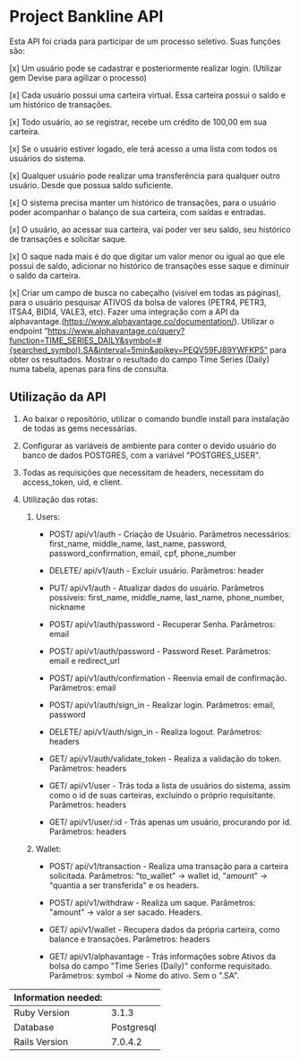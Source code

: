 # Project Bankline API

Esta API foi criada para participar de um processo seletivo. Suas funções são:

[x] Um usuário pode se cadastrar e posteriormente realizar login. (Utilizar gem Devise para agilizar o processo)

[x] Cada usuário possui uma carteira virtual. Essa carteira possui o saldo e um histórico de transações.

[x] Todo usuário, ao se registrar, recebe um crédito de 100,00 em sua carteira.

[x] Se o usuário estiver logado, ele terá acesso a uma lista com todos os usuários do sistema.

[x] Qualquer usuário pode realizar uma transferência para qualquer outro usuário. Desde que possua saldo suficiente.

[x] O sistema precisa manter um histórico de transações, para o usuário poder acompanhar o balanço de sua carteira, com saídas e entradas.

[x] O usuário, ao acessar sua carteira, vai poder ver seu saldo, seu histórico de transações e solicitar saque.

[x] O saque nada mais é do que digitar um valor menor ou igual ao que ele possui de saldo, adicionar no histórico de transações esse saque e diminuir o saldo da carteira.

[x] Criar um campo de busca no cabeçalho (visível em todas as páginas), para o usuário pesquisar ATIVOS da bolsa de valores (PETR4, PETR3, ITSA4, BIDI4, VALE3, etc). Fazer uma integração com a API da alphavantage.(https://www.alphavantage.co/documentation/). Utilizar o endpoint “https://www.alphavantage.co/query?function=TIME_SERIES_DAILY&symbol=#{searched_symbol}.SA&interval=5min&apikey=PEQV59FJ89YWFKP5” para obter os resultados. Mostrar o resultado do campo Time Series (Daily) numa tabela, apenas para fins de consulta. 


## Utilização da API

1. Ao baixar o repositório, utilizar o comando bundle install para instalação de todas as gems necessárias.

2. Configurar as variáveis de ambiente para conter o devido usuário do banco de dados POSTGRES, com a variável "POSTGRES_USER".

3. Todas as requisições que necessitam de headers, necessitam do access_token, uid, e client.

4. Utilização das rotas:

    1. Users:

        - POST/ api/v1/auth -  Criação de Usuário. Parâmetros necessários: first_name, middle_name, last_name, password, password_confirmation, email, cpf, phone_number
        
        - DELETE/ api/v1/auth - Excluir usuário. Parâmetros: header
        
        - PUT/ api/v1/auth - Atualizar dados do usuário. Parâmetros possíveis: first_name, middle_name, last_name, phone_number, nickname 

        - POST/ api/v1/auth/password - Recuperar Senha. Parâmetros:  email

        - POST/ api/v1/auth/password - Password Reset. Parâmetros: email e redirect_url

        - POST/ api/v1/auth/confirmation - Reenvia email de confirmação. Parâmetros: email

        - POST/ api/v1/auth/sign_in - Realizar login. Parâmetros: email, password

        - DELETE/ api/v1/auth/sign_in - Realiza logout. Parâmetros: headers

        - GET/ api/v1/auth/validate_token - Realiza a validação do token. Parâmetros: headers

        - GET/ api/v1/user - Trás toda a lista de usuários do sistema, assim como o id de suas carteiras, excluindo o próprio requisitante. Parâmetros: headers

        - GET/ api/v1/user/:id - Trás apenas um usuário, procurando por id. Parâmetros: headers

    2. Wallet:

        - POST/ api/v1/transaction - Realiza uma transação para a carteira solicitada. Parâmetros: "to_wallet" -> wallet id, "amount" -> "quantia a ser transferida" e os headers.

        - POST/ api/v1/withdraw - Realiza um saque. Parâmetros: "amount" -> valor a ser sacado. Headers.

        - GET/ api/v1/wallet - Recupera dados da própria carteira, como balance e transações. Parâmetros: headers

        - GET/ api/v1/alphavantage - Trás informações sobre Ativos da bolsa do campo "Time Series (Daily)" conforme requisitado. Parâmetros: symbol -> Nome do ativo. Sem o ".SA". 



|   Information needed:  |  |
|             ---    | --- |
| Ruby Version | 3.1.3    |
| Database     |Postgresql|
| Rails Version|7.0.4.2   |
